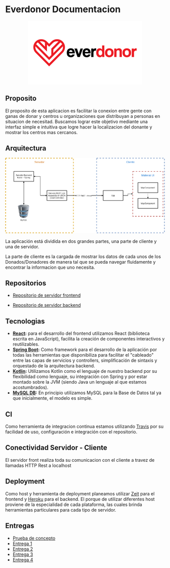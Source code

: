 # Everdonor Documentacion


<p align="center">
  <img src="large_everdonor.png" />
</p>

## Proposito

El proposito de esta aplicacion es facilitar la conexion entre gente con ganas de donar y centros u organizaciones que distribuyan a personas en situacion de necesitad. Buscamos lograr este objetivo mediante una interfaz simple e intuitiva que logre hacer la localizacion del donante y mostrar los centros mas cercanos.

## Arquitectura

<p align="center">
  <img src="diag-arch.png" />
</p>

La aplicación está dividida en dos grandes partes, una parte de cliente y una de servidor.

La parte de cliente es la cargada de mostrar los datos de cada unos de los Donados/Donadores de manera tal que se pueda navegar fluidamente y encontrar la informacion que uno necesita.

## Repositorios

- [Repositorio de servidor frontend](https://github.com/Everdonor/Everdonor-Front-End)

- [Repositorio de servidor backend](https://github.com/Everdonor/everdonor-backend)

## Tecnologias

- **[React](https://reactjs.org/docs/getting-started.html):** para el desarrollo del frontend utilizamos React (biblioteca escrita en JavaScript), facilita la creación de componentes interactivos y reutilizables.
- **[Spring Boot](https://docs.spring.io/spring-boot/docs/current/reference/htmlsingle/):** Como framework para el desarrollo de la aplicación por todas las herramientas que disponibiliza para facilitar el "cableado" entre las capas de servicios y controllers, simplificación de sintaxis y orquestado de la arquitectura backend.
- **[Kotlin](https://kotlinlang.org/docs/reference/):** Utilizamos Kotlin como el lenguaje de nuestro backend por su flexibilidad como lenguaje, su integración con Spring y por estar montado sobre la JVM (siendo Java un lenguaje al que estamos acostumbrados).
- **[MySQL DB](https://dev.mysql.com/doc/):** En principio utilizamos MySQL para la Base de Datos tal ya que inicialmente, el modelo es simple.

## CI

Como herramienta de integracion continua estamos utilizando [Travis](https://travis-ci.org/) por su facilidad de uso, configuración e integración con el repositorio.

## Conectividad Servidor - Cliente

El servidor front realiza toda su comunicacion con el cliente a travez de llamadas HTTP Rest a localhost

## Deployment

Como host y herramienta de deployment planeamos utilizar [Zeit](https://zeit.co/) para el frontend y [Heroku](https://www.heroku.com) para el backend. El porque de utilizar diferentes host proviene de la especialidad de cada plataforma, las cuales brinda herramientas particulares para cada tipo de servidor.

## Entregas

- [Prueba de concepto](Prueba%20de%20Concepto.md)
- [Entrega 1](Entrega-1.md)
- [Entrega 2](Entrega-2.md)
- [Entrega 3](Entrega%203.md)
- [Entrega 4](Entrega-4.md)
